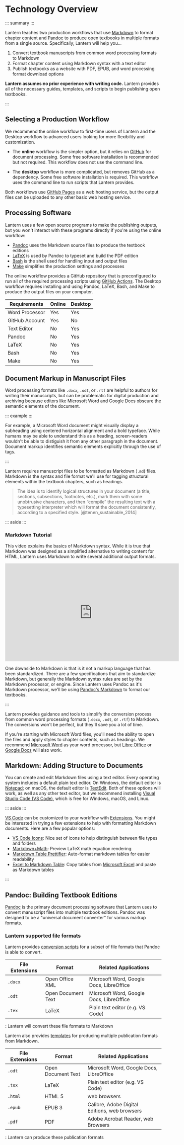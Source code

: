 # Technology Overview

::: summary :::

Lantern teaches two production workflows that use [Markdown](https://en.wikipedia.org/wiki/Markdown) to format chapter content and [Pandoc](https://pandoc.org/) to produce open textbooks in multiple formats from a single source. Specifically, Lantern will help you...

1. Convert textbook manuscripts from common word processing formats to Markdown
2. Format chapter content using Markdown syntax with a text editor
3. Publish textbooks as a website with PDF, EPUB, and word processing format download options

**Lantern assumes no prior experience with writing code.** Lantern provides all of the necessary guides, templates, and scripts to begin publishing open textbooks.

:::

## Selecting a Production Workflow

We recommend the online workflow to first-time users of Lantern and the Desktop workflow to advanced users looking for more flexibility and customization.

- The **online** workflow is the simpler option, but it relies on [GitHub](https://github.com/) for document processing. Some free software installation is recommended but not required. This workflow does not use the command line.

- The **desktop** workflow is more complicated, but removes GitHub as a dependency. Some free software installation is required. This workflow uses the command line to run scripts that Lantern provides.

Both workflows use [GitHub Pages](https://https://pages.github.com/) as a web hosting service, but the output files can be uploaded to any other basic web hosting service. 

## Processing Software

Lantern uses a few open source programs to make the publishing outputs, but you won't interact with these programs directly if you're using the online workflow:

- [Pandoc](https://pandoc.org/) uses the Markdown source files to produce the textbook editions
- [LaTeX](https://www.latex-project.org/) is used by Pandoc to typeset and build the PDF edition
- [Bash](https://www.gnu.org/software/bash/) is the shell used for handling input and output files
- [Make](https://www.gnu.org/software/make/) simplifies the production settings and processes

The online workflow provides a GitHub repository that is preconfigured to run all of the required processing scripts using [GitHub Actions](https://github.com/features/actions). The Desktop workflow requires installing and using Pandoc, LaTeX, Bash, and Make to produce the output files on your computer.

| Requirements | Online | Desktop |
|-|-|-|
| Word Processor | Yes | Yes |
| GitHub Account | Yes | No |
| Text Editor | No | Yes |
| Pandoc | No | Yes |
| LaTeX | No | Yes |
| Bash | No | Yes |
| Make | No | Yes |

## Document Markup in Manuscript Files

Word processing formats like `.docx`, `.odt`, or `.rtf` are helpful to authors for writing their manuscripts, but can be problematic for digital production and archiving because editors like Microsoft Word and Google Docs obscure the semantic elements of the document. 

::: example :::

For example, a Microsoft Word document might visually display a subheading using centered horizontal alignment and a bold typeface. While humans may be able to understand this as a heading, screen-readers wouldn't be able to distiguish it from any other paragraph in the document. Document markup identifies semantic elements explicitly through the use of tags. 

:::

Lantern requires manuscript files to be formatted as Markdown (`.md`) files. Markdown is the syntax and file format we'll use for tagging structural elements within the textbook chapters, such as headings.

> The idea is to identify logical structures in your document (a title, sections, subsections, footnotes, etc.), mark them with some unobtrusive characters, and then “compile” the resulting text with a typesetting interpreter which will format the document consistently, according to a specified style. [@tenen_sustainable_2014]

::: aside :::

### Markdown Tutorial

This video explains the basics of Markdown syntax. While it is true that Markdown was designed as a simplified alternative to writing content for HTML, Lantern uses Markdown to write several additional output formats.  

<iframe width="560" height="315" src="https://www.youtube-nocookie.com/embed/2JE66WFpaII" title="YouTube video player" frameborder="0" allow="accelerometer; autoplay; clipboard-write; encrypted-media; gyroscope; picture-in-picture" allowfullscreen></iframe>

One downside to Markdown is that is it not a markup language that has been standardized. There are a few specifications that aim to standardize Markdown, but generally the Markdown syntax rules are set by the Markdown processor, or engine. Since Lantern uses Pandoc as it's Markdown processor, we'll be using [Pandoc's Markdown](https://pandoc.org/MANUAL.html#pandocs-markdown) to format our textbooks.

:::

Lantern provides guidance and tools to simplify the conversion process from common word processing formats (`.docx`, `.odt`, or `.rtf`) to Markdown. The conversions won't be perfect, but they'll save you a lot of time.

If you're starting with Microsoft Word files, you'll need the ability to open the files and apply styles to chapter contents, such as headings. We recommend [Microsoft Word](https://www.microsoft.com/en-us/microsoft-365/word?rtc=1) as your word processor, but [Libre Office](https://www.libreoffice.org/) or [Google Docs](https://www.google.com/docs/about/) will also work. 

## Markdown: Adding Structure to Documents

You can create and edit Markdown files using a text editor. Every operating system includes a default plain text editor. On Windows, the default editor is [Notepad](https://www.microsoft.com/en-us/p/windows-notepad/9msmlrh6lzf3?activetab=pivot:overviewtab); on macOS, the default editor is [TextEdit](https://support.apple.com/guide/textedit/welcome/mac). Both of these options will work, as well as any other text editor, but we recommend installing [Visual Studio Code (VS Code)](https://code.visualstudio.com/), which is free for Windows, macOS, and Linux.

::: aside :::

[VS Code](https://code.visualstudio.com/) can be customized to your workflow with [Extensions](https://marketplace.visualstudio.com/). You might be interested in trying a few extensions to help with formatting Markdown documents. Here are a few popular options:

- [VS Code Icons](https://marketplace.visualstudio.com/items?itemName=vscode-icons-team.vscode-icons): Nice set of icons to help distinguish between file types and folders
- [Markdown+Math](https://marketplace.visualstudio.com/items?itemName=goessner.mdmath): Preview LaTeX math equation rendering
- [Markdown Table Prettifier](https://marketplace.visualstudio.com/items?itemName=darkriszty.markdown-table-prettify): Auto-format markdown tables for easier readability
- [Excel to Markdown Table](https://marketplace.visualstudio.com/items?itemName=csholmq.excel-to-markdown-table): Copy tables from [Microsoft Excel](https://www.microsoft.com/en-us/microsoft-365/excel) and paste as Markdown tables

:::

## Pandoc: Building Textbook Editions

[Pandoc](https://pandoc.org/) is the primary document processing software that Lantern uses to convert manuscript files into multiple textbook editions. Pandoc was designed to be a "universal document converter" for various markup formats.  

### Lantern supported file formats

Lantern provides [conversion scripts](https://github.com/nulib-oer/lantern/blob/main/assets/scripts/word-formats.sh) for a subset of file formats that Pandoc is able to convert. 

| File Extensions | Format             | Related Applications                     |
|-----------------|--------------------|------------------------------------------|
| `.docx`         | Open Office XML    | Microsoft Word, Google Docs, LibreOffice |
| `.odt`          | Open Document Text | Microsoft Word, Google Docs, LibreOffice |
| `.tex`          | LaTeX              | Plain text editor (e.g. VS Code)     |

: Lantern will convert these file formats to Markdown

Lantern also provides [templates](https://github.com/nulib-oer/lantern/tree/main/assets/templates) for producing multiple publication formats from Markdown.

| File Extensions | Format             | Related Applications                          |
|-----------------|--------------------|-----------------------------------------------|
| `.odt`          | Open Document Text | Microsoft Word, Google Docs, LibreOffice      |
| `.tex`          | LaTeX              | Plain text editor (e.g. VS Code)              |
| `.html`         | HTML 5             | web browsers                                  |
| `.epub`         | EPUB 3             | Calibre, Adobe Digital Editions, web browsers |
| `.pdf`          | PDF                | Adobe Acrobat Reader, web Browsers            |

: Lantern can produce these publication formats